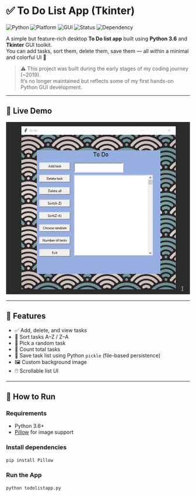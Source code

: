 # ✅ To Do List App (Tkinter)

![Python](https://img.shields.io/badge/Python-3.6-blue.svg)
![Platform](https://img.shields.io/badge/Platform-Desktop-lightgrey.svg)
![GUI](https://img.shields.io/badge/GUI-Tkinter-orange.svg)
![Status](https://img.shields.io/badge/Status-Archived-red.svg)
![Dependency](https://img.shields.io/badge/Dependency-Pillow-yellow.svg)

A simple but feature-rich desktop **To Do list app** built using **Python 3.6** and **Tkinter** GUI toolkit.  
You can add tasks, sort them, delete them, save them — all within a minimal and colorful UI 🌈

> ⚠️ This project was built during the early stages of my coding journey (~2019).  
> It’s no longer maintained but reflects some of my first hands-on Python GUI development.

---

## 📸 Live Demo

![Live-demo](assets/live-demo.gif)  

---

## 🧠 Features

- ✅ Add, delete, and view tasks
- 🔄 Sort tasks A–Z / Z–A
- 🎲 Pick a random task
- 🧮 Count total tasks
- 💾 Save task list using Python `pickle` (file-based persistence)
- 🖼️ Custom background image
- 🖱️ Scrollable list UI

---

## 🚀 How to Run

### Requirements

- Python 3.6+
- [Pillow](https://pypi.org/project/Pillow/) for image support

### Install dependencies

```bash
pip install Pillow
```

### Run the App
```bash
python todolistapp.py
```
